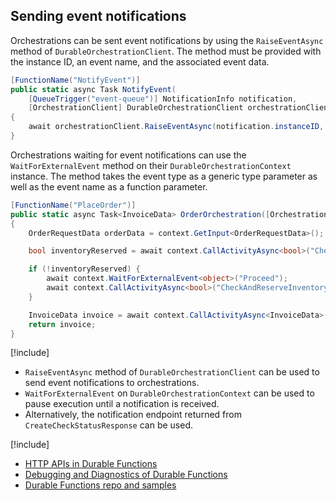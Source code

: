 ## Sending event notifications
Orchestrations can be sent event notifications by using the `RaiseEventAsync` method of `DurableOrchestrationClient`. The method must be provided with the instance ID, an event name, and the associated event data.

```csharp
[FunctionName("NotifyEvent")]
public static async Task NotifyEvent(
    [QueueTrigger("event-queue")] NotificationInfo notification,
    [OrchestrationClient] DurableOrchestrationClient orchestrationClient)
{
    await orchestrationClient.RaiseEventAsync(notification.instanceID, notification.EventName, notification.EventData);
}
```

Orchestrations waiting for event notifications can use the `WaitForExternalEvent` method on their `DurableOrchestrationContext` instance. The method takes the event type as a generic type parameter as well as the event name as a function parameter.

```csharp
[FunctionName("PlaceOrder")]
public static async Task<InvoiceData> OrderOrchestration([OrchestrationTrigger] DurableOrchestrationContext context)
{
    OrderRequestData orderData = context.GetInput<OrderRequestData>();

    bool inventoryReserved = await context.CallActivityAsync<bool>("CheckAndReserveInventory", orderData);

    if (!inventoryReserved) {
        await context.WaitForExternalEvent<object>("Proceed");
        await context.CallActivityAsync<bool>("CheckAndReserveInventory", orderData);
    }

    InvoiceData invoice = await context.CallActivityAsync<InvoiceData>("ProcessPayment", orderData);
    return invoice;
}
```

[!include[](../includes/takeaways-heading.md)]
* `RaiseEventAsync` method of `DurableOrchestrationClient` can be used to send event notifications to orchestrations.
* `WaitForExternalEvent` on `DurableOrchestrationContext` can be used to pause execution until a notification is received.
* Alternatively, the notification endpoint returned from `CreateCheckStatusResponse` can be used.

[!include[](../includes/read-more-heading.md)]
* [HTTP APIs in Durable Functions](https://docs.microsoft.com/azure/azure-functions/durable-functions-http-api)
* [Debugging and Diagnostics of Durable Functions](https://cda.ms/rH)
* [Durable Functions repo and samples](https://github.com/Azure/azure-functions-durable-extension)
